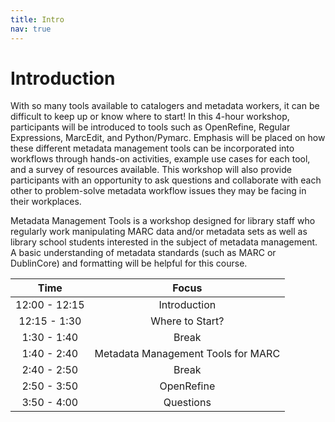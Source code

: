```yaml
---
title: Intro
nav: true
---
```


# Introduction
With so many tools available to catalogers and metadata workers, it can be difficult to keep up or know where to start! In this 4-hour workshop, participants will be introduced to tools such as OpenRefine, Regular Expressions, MarcEdit, and Python/Pymarc. Emphasis will be placed on how these different metadata management tools can be incorporated into workflows through hands-on activities, example use cases for each tool, and a survey of resources available. This workshop will also provide participants with an opportunity to ask questions and collaborate with each other to problem-solve metadata workflow issues they may be facing in their workplaces.

Metadata Management Tools is a workshop designed for library staff who regularly work manipulating MARC data and/or metadata sets as well as library school students interested in the subject of metadata management. A basic understanding of metadata standards (such as MARC or DublinCore) and formatting will be helpful for this course.

| Time | Focus |
|:----:|:-----:|
| 12:00 - 12:15 | Introduction |
| 12:15 - 1:30 | Where to Start? |
| 1:30 - 1:40 | Break |
| 1:40 - 2:40 | Metadata Management Tools for MARC |
| 2:40 - 2:50 | Break |
| 2:50 - 3:50 | OpenRefine |
| 3:50 - 4:00 | Questions |

